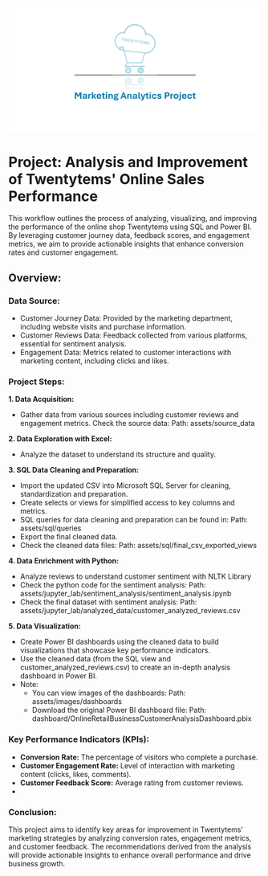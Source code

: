 ![header image](assets/images/company_logo/1.png)

# Project: Analysis and Improvement of Twentytems' Online Sales Performance

This workflow outlines the process of analyzing, visualizing, and improving the performance of the online shop Twentytems using SQL and Power BI. By leveraging customer journey data, feedback scores, and engagement metrics, we aim to provide actionable insights that enhance conversion rates and customer engagement.

## Overview:

### Data Source:

- Customer Journey Data: Provided by the marketing department, including website visits and purchase information.
- Customer Reviews Data: Feedback collected from various platforms, essential for sentiment analysis.
- Engagement Data: Metrics related to customer interactions with marketing content, including clicks and likes.  

### Project Steps:  

**1. Data Acquisition:**  
  - Gather data from various sources including customer reviews and engagement metrics.
    Check the source data:
    Path: assets/source_data
    
**2. Data Exploration with Excel:**  
  - Analyze the dataset to understand its structure and quality.  

**3. SQL Data Cleaning and Preparation:**  
  - Import the updated CSV into Microsoft SQL Server for cleaning, standardization and preparation.
  - Create selects or views for simplified access to key columns and metrics.
  - SQL queries for data cleaning and preparation can be found in:
    Path: assets/sql/queries
  - Export the final cleaned data.
  - Check the cleaned data files:
    Path: assets/sql/final_csv_exported_views

**4. Data Enrichment with Python:**  
  - Analyze reviews to understand customer sentiment with NLTK Library
  - Check the python code for the sentiment analysis:
    Path: assets/jupyter_lab/sentiment_analysis/sentiment_analysis.ipynb
  - Check the final dataset with sentiment analysis:
    Path: assets/jupyter_lab/analyzed_data/customer_analyzed_reviews.csv

**5. Data Visualization:**  
  - Create Power BI dashboards using the cleaned data to build visualizations that showcase key performance indicators.
  - Use the cleaned data (from the SQL view and customer_analyzed_reviews.csv) to create an in-depth analysis dashboard in Power BI.
  - Note:
    - You can view images of the dashboards:
      Path: assets/images/dashboards
    - Download the original Power BI dashboard file:
      Path: dashboard/OnlineRetailBusinessCustomerAnalysisDashboard.pbix

### Key Performance Indicators (KPIs):
- **Conversion Rate:** The percentage of visitors who complete a purchase.
- **Customer Engagement Rate:** Level of interaction with marketing content (clicks, likes, comments).
- **Customer Feedback Score:** Average rating from customer reviews.
- 
### Conclusion:
This project aims to identify key areas for improvement in Twentytems' marketing strategies by analyzing conversion rates, engagement metrics, and customer feedback. The recommendations derived from the analysis will provide actionable insights to enhance overall performance and drive business growth.
